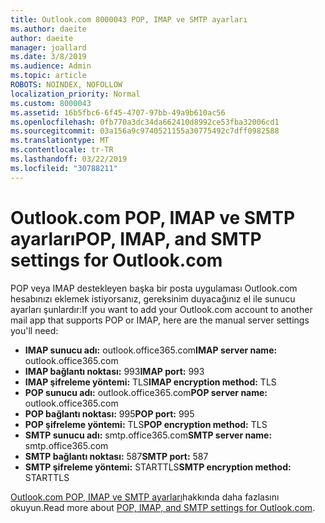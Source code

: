 ```yaml
---
title: Outlook.com 8000043 POP, IMAP ve SMTP ayarları
ms.author: daeite
author: daeite
manager: joallard
ms.date: 3/8/2019
ms.audience: Admin
ms.topic: article
ROBOTS: NOINDEX, NOFOLLOW
localization_priority: Normal
ms.custom: 8000043
ms.assetid: 16b5fbc6-6f45-4707-97bb-49a9b610ac56
ms.openlocfilehash: 0fb770a3dc34da662410d8992ce53fba32006cd1
ms.sourcegitcommit: 03a156a9c9740521155a30775492c7dff0982588
ms.translationtype: MT
ms.contentlocale: tr-TR
ms.lasthandoff: 03/22/2019
ms.locfileid: "30788211"
---
```

# <a name="pop-imap-and-smtp-settings-for-outlookcom"></a><span data-ttu-id="eb5f2-102">Outlook.com POP, IMAP ve SMTP ayarları</span><span class="sxs-lookup"><span data-stu-id="eb5f2-102">POP, IMAP, and SMTP settings for Outlook.com</span></span>

<span data-ttu-id="eb5f2-103">POP veya IMAP destekleyen başka bir posta uygulaması Outlook.com hesabınızı eklemek istiyorsanız, gereksinim duyacağınız el ile sunucu ayarları şunlardır:</span><span class="sxs-lookup"><span data-stu-id="eb5f2-103">If you want to add your Outlook.com account to another mail app that supports POP or IMAP, here are the manual server settings you'll need:</span></span>
  
- <span data-ttu-id="eb5f2-104">**IMAP sunucu adı:** outlook.office365.com</span><span class="sxs-lookup"><span data-stu-id="eb5f2-104">**IMAP server name:** outlook.office365.com</span></span> 
- <span data-ttu-id="eb5f2-105">**IMAP bağlantı noktası:** 993</span><span class="sxs-lookup"><span data-stu-id="eb5f2-105">**IMAP port:** 993</span></span>   
- <span data-ttu-id="eb5f2-106">**IMAP şifreleme yöntemi:** TLS</span><span class="sxs-lookup"><span data-stu-id="eb5f2-106">**IMAP encryption method:** TLS</span></span>   
- <span data-ttu-id="eb5f2-107">**POP sunucu adı:** outlook.office365.com</span><span class="sxs-lookup"><span data-stu-id="eb5f2-107">**POP server name:** outlook.office365.com</span></span>  
- <span data-ttu-id="eb5f2-108">**POP bağlantı noktası:** 995</span><span class="sxs-lookup"><span data-stu-id="eb5f2-108">**POP port:** 995</span></span>  
- <span data-ttu-id="eb5f2-109">**POP şifreleme yöntemi:** TLS</span><span class="sxs-lookup"><span data-stu-id="eb5f2-109">**POP encryption method:** TLS</span></span>  
- <span data-ttu-id="eb5f2-110">**SMTP sunucu adı:** smtp.office365.com</span><span class="sxs-lookup"><span data-stu-id="eb5f2-110">**SMTP server name:** smtp.office365.com</span></span> 
- <span data-ttu-id="eb5f2-111">**SMTP bağlantı noktası:** 587</span><span class="sxs-lookup"><span data-stu-id="eb5f2-111">**SMTP port:** 587</span></span> 
- <span data-ttu-id="eb5f2-112">**SMTP şifreleme yöntemi:** STARTTLS</span><span class="sxs-lookup"><span data-stu-id="eb5f2-112">**SMTP encryption method:** STARTTLS</span></span> 

<span data-ttu-id="eb5f2-113">[Outlook.com POP, IMAP ve SMTP ayarları](https://go.microsoft.com/fwlink/p/?linkid=2001402&amp;clcid=0x409)hakkında daha fazlasını okuyun.</span><span class="sxs-lookup"><span data-stu-id="eb5f2-113">Read more about [POP, IMAP, and SMTP settings for Outlook.com](https://go.microsoft.com/fwlink/p/?linkid=2001402&amp;clcid=0x409).</span></span>